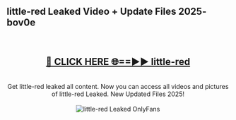 <h2>little-red Leaked Video + Update Files 2025- bov0e</h2>
<br>
<div align="center">
<h2><a href="https://libra.edu.pl?little-red" rel="nofollow">🔴 CLICK HERE 🌐==►► little-red</a></h2>
<br>
Get little-red leaked all content. Now you can access all videos and pictures of little-red Leaked. New Updated Files 2025!
<br>
<br>
<a href="https://libra.edu.pl?little-red" rel="nofollow" data-target="animated-image.originalLink"><img src="https://i.ibb.co.com/WyWwxjT/player-gif2.gif" alt="little-red Leaked OnlyFans" style="max-width: 100%; display: inline-block;" data-target="animated-image.originalImage"></a>
</div>
<br>